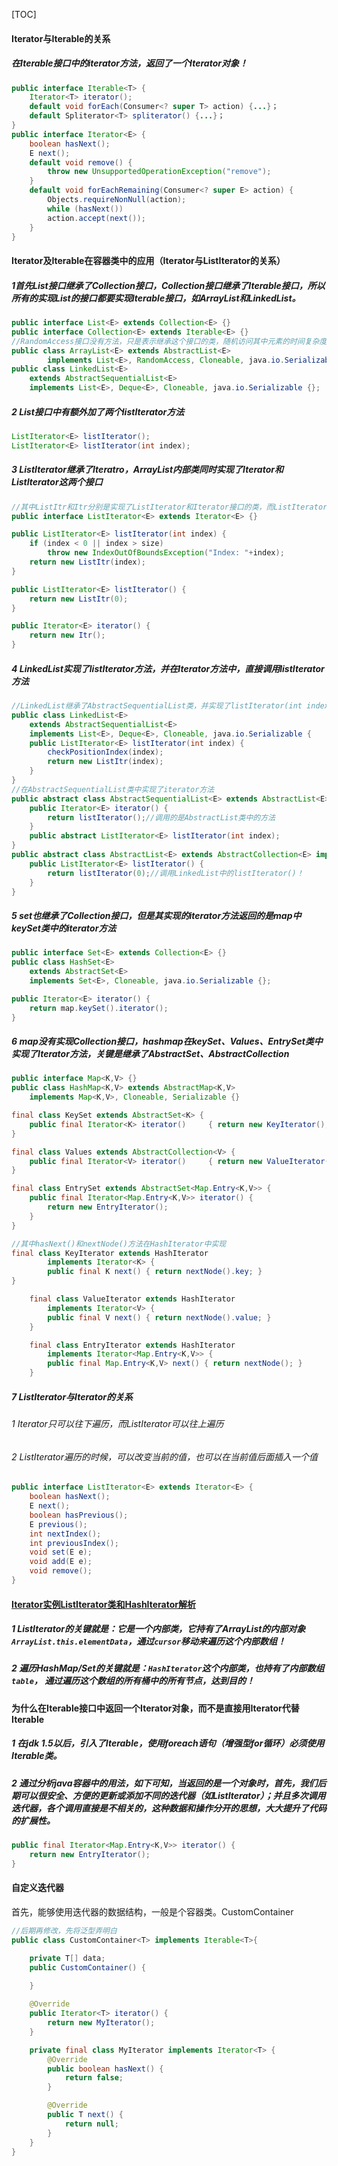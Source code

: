 [TOC]

#### **Iterator与Iterable的关系**

##### 在Iterable接口中的iterator方法，返回了一个Iterator对象！

```java
public interface Iterable<T> {
    Iterator<T> iterator();
    default void forEach(Consumer<? super T> action) {...}；
    default Spliterator<T> spliterator() {...}；   
}
public interface Iterator<E> {
    boolean hasNext();
    E next();
    default void remove() {
        throw new UnsupportedOperationException("remove");
    }
    default void forEachRemaining(Consumer<? super E> action) {
    	Objects.requireNonNull(action);
    	while (hasNext())
    	action.accept(next());
    }
}
```

#### **Iterator及Iterable在容器类中的应用（Iterator与ListIterator的关系）**

##### 1首先List接口继承了Collection接口，Collection接口继承了Iterable接口，所以所有的实现List的接口都要实现Iterable接口，如ArrayList和LinkedList。

```java
public interface List<E> extends Collection<E> {}
public interface Collection<E> extends Iterable<E> {}
//RandomAccess接口没有方法，只是表示继承这个接口的类，随机访问其中元素的时间复杂度为O(1)，和Cloneable、Serializable一样，都是起声明意思的作用
public class ArrayList<E> extends AbstractList<E>
        implements List<E>, RandomAccess, Cloneable, java.io.Serializable {};
public class LinkedList<E>
    extends AbstractSequentialList<E>
    implements List<E>, Deque<E>, Cloneable, java.io.Serializable {};

```

##### 2 List接口中有额外加了两个listIterator方法

```java
ListIterator<E> listIterator();
ListIterator<E> listIterator(int index);
```

##### 3 ListIterator继承了Iteratro，ArrayList内部类同时实现了Iterator和ListIterator这两个接口

```java
//其中ListItr和Itr分别是实现了ListIterator和Iterator接口的类，而ListIterator继承了Iterator接口！
public interface ListIterator<E> extends Iterator<E> {}

public ListIterator<E> listIterator(int index) {
    if (index < 0 || index > size)
        throw new IndexOutOfBoundsException("Index: "+index);
    return new ListItr(index);
}

public ListIterator<E> listIterator() {
    return new ListItr(0);
}

public Iterator<E> iterator() {
    return new Itr();
}
```

##### 4 LinkedList实现了listIterator方法，**并在Iterator方法中，直接调用listIterator方法**

```java
//LinkedList继承了AbstractSequentialList类，并实现了listIterator(int index)方法
public class LinkedList<E>
    extends AbstractSequentialList<E>
    implements List<E>, Deque<E>, Cloneable, java.io.Serializable {
    public ListIterator<E> listIterator(int index) {
   		checkPositionIndex(index);
    	return new ListItr(index);
	}
}
//在AbstractSequentialList类中实现了iterator方法
public abstract class AbstractSequentialList<E> extends AbstractList<E> {
    public Iterator<E> iterator() {
        return listIterator();//调用的是AbstractList类中的方法
    }
    public abstract ListIterator<E> listIterator(int index);
}
public abstract class AbstractList<E> extends AbstractCollection<E> implements List<E> {
    public ListIterator<E> listIterator() {
        return listIterator(0);//调用LinkedList中的listIterator()！
    }
}
```

##### 5 set也继承了Collection接口，但是其**实现的iterator方法返回的是map中keySet类中的iterator方法**

```java
public interface Set<E> extends Collection<E> {}
public class HashSet<E>
    extends AbstractSet<E>
    implements Set<E>, Cloneable, java.io.Serializable {};

public Iterator<E> iterator() {
    return map.keySet().iterator();
}
```

##### 6 map没有实现Collection接口，hashmap在keySet、Values、EntrySet类中实现了Iterator方法，**关键是继承了AbstractSet、AbstractCollection**

```java
public interface Map<K,V> {}
public class HashMap<K,V> extends AbstractMap<K,V>
    implements Map<K,V>, Cloneable, Serializable {}

final class KeySet extends AbstractSet<K> {
	public final Iterator<K> iterator()     { return new KeyIterator(); }
}

final class Values extends AbstractCollection<V> {
    public final Iterator<V> iterator()     { return new ValueIterator(); }
}

final class EntrySet extends AbstractSet<Map.Entry<K,V>> {
    public final Iterator<Map.Entry<K,V>> iterator() {
        return new EntryIterator();
    }
}

//其中hasNext()和nextNode()方法在HashIterator中实现
final class KeyIterator extends HashIterator
        implements Iterator<K> {
        public final K next() { return nextNode().key; }
}

    final class ValueIterator extends HashIterator
        implements Iterator<V> {
        public final V next() { return nextNode().value; }
    }

    final class EntryIterator extends HashIterator
        implements Iterator<Map.Entry<K,V>> {
        public final Map.Entry<K,V> next() { return nextNode(); }
    }
```

##### 7 ListIterator与Iterator的关系

###### 1 Iterator只可以往下遍历，而ListIterator可以往上遍历

###### 2 ListIterator遍历的时候，可以改变当前的值，也可以在当前值后面插入一个值

```java
public interface ListIterator<E> extends Iterator<E> {
    boolean hasNext();
    E next();
    boolean hasPrevious();
    E previous();
    int nextIndex();
    int previousIndex();
    void set(E e);
    void add(E e);
    void remove();
}
```

#### **[Iterator实例ListIterator类和HashIterator解析](./Iterator实例ListIterator类和HashIterator解析.md)**

##### 1 ListIterator的关键就是：它是一个内部类，它持有了ArrayList的内部对象 `ArrayList.this.elementData`，通过`cursor`移动来遍历这个内部数组！

##### 2 遍历HashMap/Set的关键就是：`HashIterator`这个内部类，也持有了内部数组`table`， **通过遍历这个数组的所有桶中的所有节点，达到目的！**

#### **为什么在Iterable接口中返回一个Iterator对象，而不是直接用Iterator代替Iterable**

##### 1 在jdk 1.5以后，引入了Iterable，使用foreach语句（增强型for循环）必须使用Iterable类。 

##### 2 通过分析java容器中的用法，如下可知，当返回的是一个对象时，首先，我们后期可以很安全、方便的更新或添加不同的迭代器（如ListIterator）；并且多次调用迭代器，各个调用直接是不相关的，这种数据和操作分开的思想，大大提升了代码的扩展性。

```java
public final Iterator<Map.Entry<K,V>> iterator() {
    return new EntryIterator();
}
```

#### **自定义迭代器**

首先，能够使用迭代器的数据结构，一般是个容器类。CustomContainer

```java
//后期再修改，先将泛型弄明白
public class CustomContainer<T> implements Iterable<T>{

    private T[] data;
    public CustomContainer() {
        
    }

    @Override
    public Iterator<T> iterator() {
        return new MyIterator();
    }

    private final class MyIterator implements Iterator<T> {
        @Override
        public boolean hasNext() {
            return false;
        }

        @Override
        public T next() {
            return null;
        }
    }
}
```